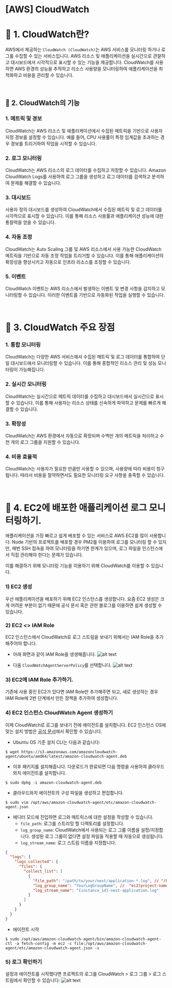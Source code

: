 # [AWS] CloudWatch

# 📍 1. CloudWatch란?

AWS에서 제공하는 `CloudWatch (CloudWatch)`는 AWS 서비스를 모니터링 하거나 로그를 수집할 수 있는 서비스입니다. AWS 리소스 및 애플리케이션을 실시간으로 관찰하고 대시보드에서 시각적으로 표시할 수 있는 기능을 제공합니다. CloudWatch를 사용하면 AWS 환경의 성능을 추적하고 리소스 사용량을 모니터링하여 애플리케이션을 최적화하고 비용을 관리할 수 있습니다.

<br>

## 📍 2. CloudWatch의 기능

### 1. 메트릭 및 경보

CloudWatch는 AWS 리소스 및 애플리케이션에서 수집된 메트릭을 기반으로 사용자 지정 경보를 설정할 수 있습니다. 예를 들어, CPU 사용률이 특정 임계값을 초과하는 경우 경보를 트리거하여 작업을 시작할 수 있습니다.

### 2. 로그 모니터링

CloudWatch는 AWS 리소스의 로그 데이터를 수집하고 저장할 수 있습니다. Amazon CloudWatch Logs를 사용하여 로그 그룹을 생성하고 로그 데이터를 검색하고 분석하여 문제를 해결할 수 있습니다.

### 3. 대시보드

사용자 정의 대시보드를 생성하여 CloudWatch에서 수집된 메트릭 및 로그 데이터를 시각적으로 표시할 수 있습니다. 이를 통해 리소스 사용률과 애플리케이션 성능에 대한 통찰력을 얻을 수 있습니다.

### 4. 자동 조정

CloudWatch는 Auto Scaling 그룹 및 AWS 리소스에서 사용 가능한 CloudWatch 메트릭을 기반으로 자동 조정 작업을 트리거할 수 있습니다. 이를 통해 애플리케이션의 확장성을 향상시키고 자동으로 인프라 리소스를 조정할 수 있습니다.

### 5. 이벤트

CloudWatch 이벤트는 AWS 리소스에서 발생하는 이벤트 및 변경 사항을 감지하고 모니터링할 수 있습니다. 이러한 이벤트를 기반으로 자동화된 작업을 실행할 수 있습니다.

<br>

# 📍 3. CloudWatch 주요 장점

### 1. 통합 모니터링

CloudWatch는 다양한 AWS 서비스에서 수집된 메트릭 및 로그 데이터를 통합하여 단일 대시보드에서 모니터링할 수 있습니다. 이를 통해 종합적인 리소스 관리 및 성능 모니터링이 가능해집니다.

### 2. 실시간 모니터링

CloudWatch는 실시간으로 메트릭 데이터를 수집하고 대시보드에서 실시간으로 표시할 수 있습니다. 이를 통해 사용자는 리소스 상태를 신속하게 파악하고 문제를 빠르게 해결할 수 있습니다.

### 3. 확장성

CloudWatch는 AWS 환경에서 자동으로 확장되며 수백만 개의 메트릭을 처리하고 수천 개의 로그 그룹을 지원할 수 있습니다.

### 4. 비용 효율적

CloudWatch는 사용자가 필요한 만큼만 사용할 수 있으며, 사용량에 따라 비용이 청구됩니다. 따라서 비용을 절약하면서도 필요한 모니터링 요구 사항을 충족할 수 있습니다.

<br>

# 📍 4. EC2에 배포한 애플리케이션 로그 모니터링하기.

애플리케이션을 가장 빠르고 쉽게 배포할 수 있는 서비스로 AWS EC2를 많이 사용합니다. Node 기반의 프로젝트를 배포할 경우 PM2를 이용하여 로그를 모니터링 할 수 있지만, 매번 SSH 접속을 하여 모니터링을 하기엔 한계가 있으며, 로그 파일을 인스턴스에서 직접 관리해야 한다는 문제가 있습니다.

이를 해결하기 위해 모니터링 기능을 이용하기 위해 CloudWatch를 이용할 수 있습니다.

### 1) EC2 생성

우선 애플리케이션을 배포하기 위해 EC2 인스턴스를 생성합니다. 요즘 EC2 생성은 크게 어려운 부분이 없기 때문에 공식 문서 혹은 관련 블로그를 이용하면 쉽게 생성할 수 있습니다.

### 2) EC2 <> IAM Role

EC2 인스턴스에서 CloudWatch로 로그 스트림을 보내기 위해서는 IAM Role을 추가해주어야 합니다.

- 아래 화면과 같이 IAM Role을 생생해줍니다. ![alt text](src/create-iam-role.png)

- 다음 `CloudWatchAgentServerPolicy`를 선택합니다. ![alt text](src/cloudwatch-agent-role.png)

### 3) EC2에 IAM Role 추가하기.

기존에 사용 중인 EC2가 있다면 IAM Role만 추가해주면 되고, 새로 생성하는 경우 IAM Role에 2번 단계에서 만든 정책을 추가하여 생성합니다.

### 4) EC2 인스턴스 CloudWatch Agent 생성하기

이제 CloudWatch로 로그를 보내기 전에 에이전트를 설치합니다. EC2 인스턴스 OS에 맞는 설치 방법은 [공식 문서](https://docs.aws.amazon.com/AmazonCloudWatch/latest/monitoring/download-cloudwatch-agent-commandline.html)에서 확인할 수 있습니다.

- Ubuntu OS 기준 설치 CLI는 다음과 같습니다:

```SHELL
$ wget https://s3.amazonaws.com/amazoncloudwatch-agent/ubuntu/amd64/latest/amazon-cloudwatch-agent.deb
```

- 이후 패키지를 설치해줍니다. 다운로드가 완료되면 다음 명령을 사용하여 클라우드와치 에이전트를 설치합니다.

```SHELL
$ sudo dpkg -i amazon-cloudwatch-agent.deb
```

- 클라우드와치 에이전트의 구성 파일을 생성하고 편집합니다.

```SHELL
$ sudo vim /opt/aws/amazon-cloudwatch-agent/etc/amazon-cloudwatch-agent.json
```

- 에디터 모드에 진입하면 로그와 매트릭스에 대한 설정을 작성할 수 있습니다.
  - `file_path`: 로그를 스트리밍 할 디렉토리를 설정합니다.
  - `log_group_name`: CloudWatch에서 사용되는 로그 그룹 이름을 설정/지정합니다. 생성된 로그 그룹이 없다면 설정 파일을 적용할 때 자동으로 생성됩니다.
  - `log_stream_name`: 로그 스트림 이름을 지정합니다.

```JSON
{
  "logs": {
    "logs_collected": {
      "files": {
        "collect_list": [
          {
            "file_path": "/path/to/your/nest/application-*.log", // "/home/ubuntu/logs/info/*.info.log"
            "log_group_name": "YourLogGroupName", //  "ec2)project-name-logs"
            "log_stream_name": "{instance_id}-nest-application.log"
          }
        ]
      }
    }
  }
}
```

- 에이전트 시작

```SHELL
$ sudo /opt/aws/amazon-cloudwatch-agent/bin/amazon-cloudwatch-agent-ctl -a fetch-config -m ec2 -c file:/opt/aws/amazon-cloudwatch-agent/etc/amazon-cloudwatch-agent.json -s
```

### 5) 로그 확인하기

설정과 에이전트를 시작했다면 프로젝트의 로그를 CloudWatch > 로그 그룹 > 로그 스트림에서 확인할 수 있습니다: ![alt text](src/cloudwatch-logstream.png)
